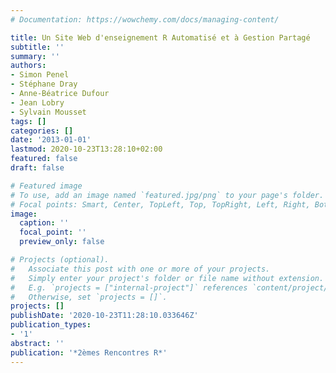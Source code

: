 ```yaml
---
# Documentation: https://wowchemy.com/docs/managing-content/

title: Un Site Web d'enseignement R Automatisé et à Gestion Partagé
subtitle: ''
summary: ''
authors:
- Simon Penel
- Stéphane Dray
- Anne-Béatrice Dufour
- Jean Lobry
- Sylvain Mousset
tags: []
categories: []
date: '2013-01-01'
lastmod: 2020-10-23T13:28:10+02:00
featured: false
draft: false

# Featured image
# To use, add an image named `featured.jpg/png` to your page's folder.
# Focal points: Smart, Center, TopLeft, Top, TopRight, Left, Right, BottomLeft, Bottom, BottomRight.
image:
  caption: ''
  focal_point: ''
  preview_only: false

# Projects (optional).
#   Associate this post with one or more of your projects.
#   Simply enter your project's folder or file name without extension.
#   E.g. `projects = ["internal-project"]` references `content/project/deep-learning/index.md`.
#   Otherwise, set `projects = []`.
projects: []
publishDate: '2020-10-23T11:28:10.033646Z'
publication_types:
- '1'
abstract: ''
publication: '*2èmes Rencontres R*'
---
```

